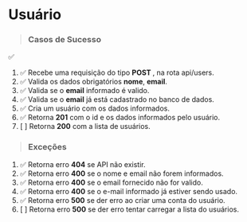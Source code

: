 # Usuário
> ### Casos de Sucesso 
✅
 
1. ✅ Recebe uma requisição do tipo <b> **POST** </b>, na rota api/users.
2. ✅ Valida os dados obrigatórios **nome**, **email**.
3. ✅ Valida se o **email** informado é valido.
4. ✅ Valida se o **email** já está cadastrado no banco de dados.
5. ✅ Cria um usuário com os dados informados.
6. ✅ Retorna **201** com o id e os dados informados pelo usuário.
7. [ ] Retorna **200** com a lista de usuários.

> ### Exceções 

1. ✅ Retorna erro **404** se API não existir.
2. ✅ Retorna erro **400** se o nome e email não forem informados.
3. ✅ Retorna erro **400** se o email fornecido não for valido.
4. ✅ Retorna erro **400** se o e-mail informado já estiver sendo usado.
5. ✅ Retorna erro **500** se der erro ao criar uma conta do usuário.
6. [ ] Retorna erro **500** se der erro tentar carregar a lista do usuários. 